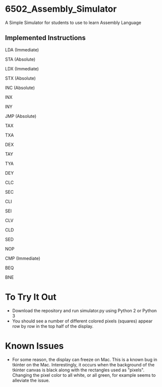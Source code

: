 # 6502_Assembly_Simulator
A Simple Simulator for students to use to learn Assembly Language

## Implemented Instructions
LDA (Immediate)

STA (Absolute)

LDX (Immediate)

STX (Absolute)

INC (Absolute)

INX

INY

JMP (Absolute)

TAX

TXA

DEX

TAY

TYA

DEY

CLC

SEC

CLI

SEI

CLV

CLD

SED

NOP

CMP (Immediate)

BEQ

BNE


# To Try It Out
 - Download the repository and run simulator.py using Python 2 or Python 3
 - You should see a number of different colored pixels (squares) appear row by row in the top half of the display.

# Known Issues
 - For some reason, the display can freeze on Mac. This is a known bug in tkinter on the Mac. Interestingly, it occurs when the background of the tkinter canvas is black along with the rectangles used as "pixels". Changing the pixel color to all white, or all green, for example seems to alleviate the issue. 
